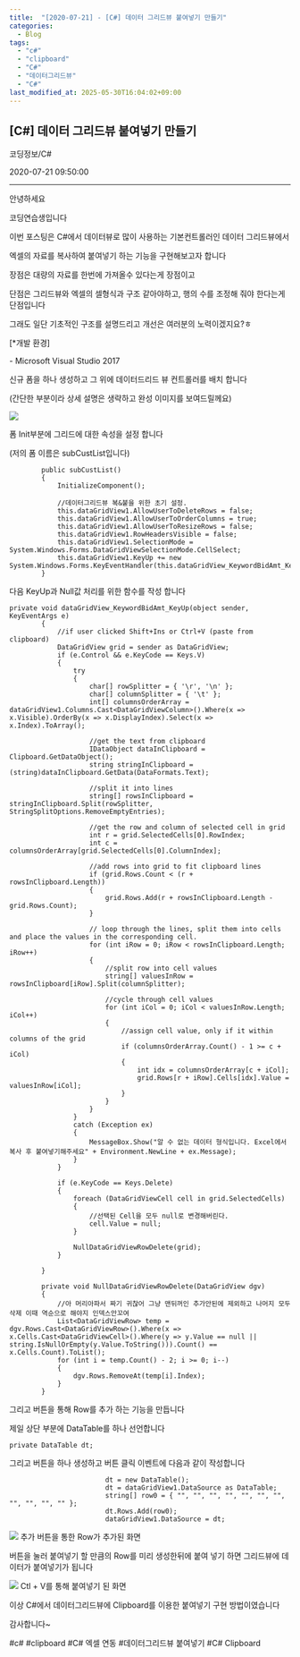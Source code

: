 ```yaml
---
title:  "[2020-07-21] - [C#] 데이터 그리드뷰 붙여넣기 만들기"
categories:
  - Blog
tags:
  - "c#"
  - "clipboard"
  - "C#"
  - "데이터그리드뷰"
  - "C#"
last_modified_at: 2025-05-30T16:04:02+09:00
---
```


## [C#] 데이터 그리드뷰 붙여넣기 만들기

코딩정보/C#

2020-07-21 09:50:00

* * *

안녕하세요

코딩연습생입니다

이번 포스팅은 C#에서 데이터뷰로 많이 사용하는 기본컨트롤러인 데이터 그리드뷰에서

엑셀의 자료를 복사하여 붙여넣기 하는 기능을 구현해보고자 합니다

장점은 대량의 자료를 한번에 가져올수 있다는게 장점이고

단점은 그리드뷰와 엑셀의 셀형식과 구조 같아야하고, 행의 수를 조정해 줘야 한다는게 단점입니다

그래도 일단 기초적인 구조를 설명드리고 개선은 여러분의 노력이겠지요?ㅎ

[*개발 환경]

\- Microsoft Visual Studio 2017

신규 폼을 하나 생성하고 그 위에 데이터드리드 뷰 컨트롤러를 배치 합니다

(간단한 부분이라 상세 설명은 생략하고 완성 이미지를 보여드릴께요)

![](/assets/images/c_데이터_그리드뷰_붙여넣기_만들기/img.png)

폼 Init부분에 그리드에 대한 속성을 설정 합니다

(저의 폼 이름은 subCustList입니다)

    
    
            public subCustList()
            {
                InitializeComponent();
    
                //데이터그리드뷰 복&붙을 위한 초기 설정.
                this.dataGridView1.AllowUserToDeleteRows = false;
                this.dataGridView1.AllowUserToOrderColumns = true;
                this.dataGridView1.AllowUserToResizeRows = false;
                this.dataGridView1.RowHeadersVisible = false;
                this.dataGridView1.SelectionMode = System.Windows.Forms.DataGridViewSelectionMode.CellSelect;
                this.dataGridView1.KeyUp += new System.Windows.Forms.KeyEventHandler(this.dataGridView_KeywordBidAmt_KeyUp);
            }

다음 KeyUp과 Null값 처리를 위한 함수를 작성 합니다

    
    
    private void dataGridView_KeywordBidAmt_KeyUp(object sender, KeyEventArgs e)
            {
                //if user clicked Shift+Ins or Ctrl+V (paste from clipboard)
                DataGridView grid = sender as DataGridView;
                if (e.Control && e.KeyCode == Keys.V)
                {
                    try
                    {
                        char[] rowSplitter = { '\r', '\n' };
                        char[] columnSplitter = { '\t' };
                        int[] columnsOrderArray = dataGridView1.Columns.Cast<DataGridViewColumn>().Where(x => x.Visible).OrderBy(x => x.DisplayIndex).Select(x => x.Index).ToArray();
    
                        //get the text from clipboard
                        IDataObject dataInClipboard = Clipboard.GetDataObject();
                        string stringInClipboard = (string)dataInClipboard.GetData(DataFormats.Text);
    
                        //split it into lines
                        string[] rowsInClipboard = stringInClipboard.Split(rowSplitter, StringSplitOptions.RemoveEmptyEntries);
    
                        //get the row and column of selected cell in grid
                        int r = grid.SelectedCells[0].RowIndex;
                        int c = columnsOrderArray[grid.SelectedCells[0].ColumnIndex];
    
                        //add rows into grid to fit clipboard lines
                        if (grid.Rows.Count < (r + rowsInClipboard.Length))
                        {
                            grid.Rows.Add(r + rowsInClipboard.Length - grid.Rows.Count);
                        }
    
                        // loop through the lines, split them into cells and place the values in the corresponding cell.
                        for (int iRow = 0; iRow < rowsInClipboard.Length; iRow++)
                        {
                            //split row into cell values
                            string[] valuesInRow = rowsInClipboard[iRow].Split(columnSplitter);
    
                            //cycle through cell values
                            for (int iCol = 0; iCol < valuesInRow.Length; iCol++)
                            {
                                //assign cell value, only if it within columns of the grid
                                if (columnsOrderArray.Count() - 1 >= c + iCol)
                                {
                                    int idx = columnsOrderArray[c + iCol];
                                    grid.Rows[r + iRow].Cells[idx].Value = valuesInRow[iCol];
                                }
                            }
                        }
                    }
                    catch (Exception ex)
                    {
                        MessageBox.Show("알 수 없는 데이터 형식입니다. Excel에서 복사 후 붙여넣기해주세요" + Environment.NewLine + ex.Message);
                    }
                }
    
                if (e.KeyCode == Keys.Delete)
                {
                    foreach (DataGridViewCell cell in grid.SelectedCells)
                    {
                        //선택된 Cell을 모두 null로 변경해버린다.
                        cell.Value = null;
                    }
    
                    NullDataGridViewRowDelete(grid);
                }
    
            }
    
            private void NullDataGridViewRowDelete(DataGridView dgv)
            {
                //아 머리아파서 짜기 귀찮어 그냥 맨뒤꺼인 추가안된에 제외하고 나머지 모두삭제 이때 역순으로 해야지 인덱스안꼬여
                List<DataGridViewRow> temp = dgv.Rows.Cast<DataGridViewRow>().Where(x => x.Cells.Cast<DataGridViewCell>().Where(y => y.Value == null || string.IsNullOrEmpty(y.Value.ToString())).Count() == x.Cells.Count).ToList();
                for (int i = temp.Count() - 2; i >= 0; i--)
                {
                    dgv.Rows.RemoveAt(temp[i].Index);
                }
            }

그리고 버튼을 통해 Row를 추가 하는 기능을 만듭니다

제일 상단 부분에 DataTable를 하나 선언합니다

    
    
    private DataTable dt;

그리고 버튼을 하나 생성하고 버튼 클릭 이벤트에 다음과 같이 작성합니다

    
    
                            dt = new DataTable();
                            dt = dataGridView1.DataSource as DataTable;
                            string[] row0 = { "", "", "", "", "", "", "", "", "", "", "" };
                            dt.Rows.Add(row0);
                            dataGridView1.DataSource = dt;

![](/assets/images/c_데이터_그리드뷰_붙여넣기_만들기/img_1.png)  추가 버튼을 통한 Row가 추가된 화면

버튼을 눌러 붙여넣기 할 만큼의 Row를 미리 생성한뒤에 붙여 넣기 하면 그리드뷰에 데이터가 붙여넣기가 됩니다

![](/assets/images/c_데이터_그리드뷰_붙여넣기_만들기/img_2.png)  Ctl + V를 통해 붙여넣기 된 화면

이상 C#에서 데이터그리드뷰에 Clipboard를 이용한 붙여넣기 구현 방법이였습니다

감사합니다~

  

#c# #clipboard #C# 엑셀 연동 #데이터그리드뷰 붙여넣기 #C# Clipboard

